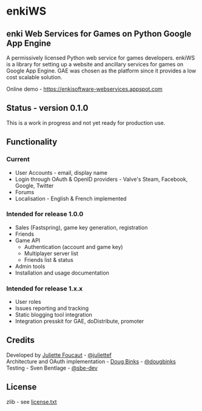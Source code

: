 # enkiWS

## enki Web Services for Games on Python Google App Engine

A permissively licensed Python web service for games developers. enkiWS is a library for setting up a website and ancillary services for games on Google App Engine. GAE was chosen as the platform since it provides a low cost scalable solution.

Online demo - https://enkisoftware-webservices.appspot.com

## Status - version 0.1.0

This is a work in progress and not yet ready for production use.

## Functionality

### Current

* User Accounts - email, display name
* Login through OAuth & OpenID providers - Valve's Steam, Facebook, Google, Twitter
* Forums
* Localisation - English & French implemented

### Intended for release 1.0.0 

* Sales (Fastspring), game key generation, registration
* Friends
* Game API
  * Authentication (account and game key)
  * Multiplayer server list
  * Friends list & status
* Admin tools
* Installation and usage documentation

### Intended for  release 1.x.x

* User roles
* Issues reporting and tracking
* Static blogging tool integration
* Integration presskit for GAE, doDistribute, promoter

## Credits

Developed by [Juliette Foucaut](http://www.enkisoftware.com/about.html#juliette) - [@juliettef](https://github.com/juliettef)  
Architecture and OAuth implementation - [Doug Binks](http://www.enkisoftware.com/about.html#doug) - [@dougbinks](https://github.com/dougbinks)  
Testing - Sven Bentlage - [@sbe-dev](https://github.com/sbe-dev)

## License

zlib - see [license.txt](https://github.com/juliettef/enkiWS/blob/master/license.txt)
